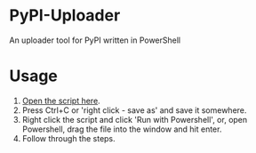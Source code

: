 # PyPI-Uploader
An uploader tool for PyPI written in PowerShell

# Usage
1. [Open the script here](https://raw.githubusercontent.com/oliverstech/PyPI-Uploader/main/PyPIPackageUploader.ps1).
2. Press Ctrl+C or 'right click - save as' and save it somewhere.
3. Right click the script and click 'Run with Powershell', or, open Powershell, drag the file into the window and hit enter.
4. Follow through the steps.
